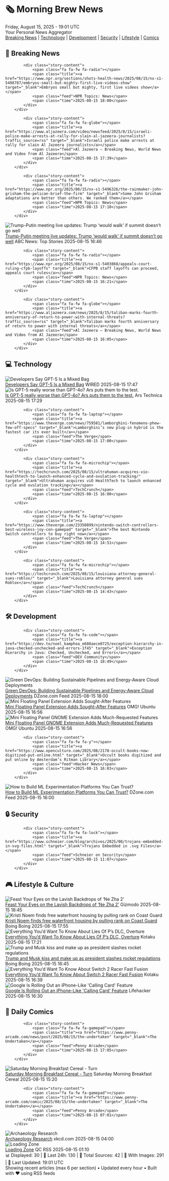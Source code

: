 <!-- Processing 54 RSS feeds at 2025-08-15 19:01:28 UTC -->
<!-- Processing: Penny Arcade -->
<!-- Processing: Poorly Drawn Lines -->
<!-- Processing: Garfield -->
<!-- Processing: Dilbert -->
<!-- Processing: Cyanide & Happiness -->
<!-- Processing: Dinosaur Comics -->
<!-- Processing: CNN Top Stories -->
<!-- Processing: CNN Breaking News -->
<!-- Processing: BBC World News -->
<!-- Processing: Al Jazeera Breaking News -->
<!-- Processing: NPR News -->
<!-- Processing: CBC News -->
<!-- Error processing https://rss.cbc.ca/lineup/topstories.xml: The read operation timed out -->
<!-- Processing: Reuters Top News -->
<!-- Processing: Reuters World News -->
<!-- Processing: Associated Press Breaking -->
<!-- Processing: Sky News World -->
<!-- Processing: Dev.to -->
<!-- Processing: StackOverflow Blog -->
<!-- Processing: OMG! Ubuntu -->
<!-- Processing: Linux.com -->
<!-- Processing: Red Hat Blog -->
<!-- Processing: Ubuntu Blog -->
<!-- Processing: GitLab Blog -->
<!-- Processing: InfoQ -->
<!-- Processing: DZone -->
<!-- Processing: Coding Horror -->
<!-- Processing: The Pragmatic Engineer -->
<!-- Processing: Gizmodo -->
<!-- Processing: Boing Boing -->
<!-- Generated 8 new posts out of 29 feeds processed -->
<div class="newspaper-header">
    <h1 class="newspaper-title">🗞️ Morning Brew News</h1>
    <div class="newspaper-date">Friday, August 15, 2025 - 19:01 UTC</div>
    <div class="newspaper-subtitle">Your Personal News Aggregator</div>
</div>

<div class="newspaper-nav">
    <a href="#breaking">Breaking News</a> |
    <a href="#tech">Technology</a> |
    <a href="#dev">Development</a> |
    <a href="#security">Security</a> |
    <a href="#lifestyle">Lifestyle</a> |
    <a href="#webcomics">Comics</a>
</div>

<div class="news-section breaking-news" id="breaking">
<h2 class="section-header">🚨 Breaking News</h2>
<div class="stories-container">
<div class="story">
            
            <div class="story-content">
                <span class="fa fa-fw fa-radio"></span>
                <span class="title"><a href="https://www.npr.org/sections/shots-health-news/2025/08/15/nx-s1-5498787/embryos-small-but-mighty-first-live-videos-show" target="_blank">Embryos small but mighty, first live videos show</a></span>
                <span class="feed">NPR Topics: News</span>
                <span class="time">2025-08-15 18:00</span>
            </div>
        </div>
<div class="story">
            
            <div class="story-content">
                <span class="fa fa-fw fa-globe"></span>
                <span class="title"><a href="https://www.aljazeera.com/video/newsfeed/2025/8/15/israeli-police-make-arrests-at-rally-for-slain-al-jazeera-journalists?traffic_source=rss" target="_blank">Israeli police make arrests at rally for slain Al Jazeera journalists</a></span>
                <span class="feed">Al Jazeera – Breaking News, World News and Video from Al Jazeera</span>
                <span class="time">2025-08-15 17:39</span>
            </div>
        </div>
<div class="story">
            
            <div class="story-content">
                <span class="fa fa-fw fa-radio"></span>
                <span class="title"><a href="https://www.npr.org/2025/08/15/nx-s1-5496326/the-rainmaker-john-grisham-the-pelican-brief-the-firm" target="_blank">Some John Grisham adaptations are better than others. We ranked them</a></span>
                <span class="feed">NPR Topics: News</span>
                <span class="time">2025-08-15 17:10</span>
            </div>
        </div>
<div class="story">
            <img src="https://s.abcnews.com/images/US/summit-1-rt-gmh-250815_1755273016936_hpMain_4x3t_384.jpg" alt="Trump-Putin meeting live updates: Trump ‘would walk’ if summit doesn’t go well" class="story-image" loading="lazy" onerror="this.style.display='none'">
            <div class="story-content">
                <span class="fa fa-fw fa-tv"></span>
                <span class="title"><a href="https://abcnews.go.com/Politics/live-updates/trump-putin-meeting-summit-alaska/?id=124656413" target="_blank">Trump-Putin meeting live updates: Trump ‘would walk’ if summit doesn’t go well</a></span>
                <span class="feed">ABC News: Top Stories</span>
                <span class="time">2025-08-15 16:46</span>
            </div>
        </div>
<div class="story">
            
            <div class="story-content">
                <span class="fa fa-fw fa-radio"></span>
                <span class="title"><a href="https://www.npr.org/2025/08/15/nx-s1-5403868/appeals-court-ruling-cfpb-layoffs" target="_blank">CFPB staff layoffs can proceed, appeals court rules</a></span>
                <span class="feed">NPR Topics: News</span>
                <span class="time">2025-08-15 16:21</span>
            </div>
        </div>
<div class="story">
            
            <div class="story-content">
                <span class="fa fa-fw fa-globe"></span>
                <span class="title"><a href="https://www.aljazeera.com/news/2025/8/15/taliban-marks-fourth-anniversary-of-return-to-power-with-internal-threats?traffic_source=rss" target="_blank">Taliban marks fourth anniversary of return to power with internal threats</a></span>
                <span class="feed">Al Jazeera – Breaking News, World News and Video from Al Jazeera</span>
                <span class="time">2025-08-15 16:05</span>
            </div>
        </div>
</div>
</div>
<div class="news-section tech-news" id="tech">
<h2 class="section-header">💻 Technology</h2>
<div class="stories-container">
<div class="story">
            <img src="https://media.wired.com/photos/689a19ecddceece04e84fa2f/master/pass/chatgpt5-hate-biz-2228998627-1193951547.jpg" alt="Developers Say GPT-5 Is a Mixed Bag" class="story-image" loading="lazy" onerror="this.style.display='none'">
            <div class="story-content">
                <span class="fa fa-fw fa-bolt"></span>
                <span class="title"><a href="https://www.wired.com/story/gpt-5-coding-review-software-engineering/" target="_blank">Developers Say GPT-5 Is a Mixed Bag</a></span>
                <span class="feed">WIRED</span>
                <span class="time">2025-08-15 17:47</span>
            </div>
        </div>
<div class="story">
            <img src="https://cdn.arstechnica.net/wp-content/uploads/2025/08/GettyImages-2164099761-500x500.jpg" alt="Is GPT-5 really worse than GPT-4o? Ars puts them to the test." class="story-image" loading="lazy" onerror="this.style.display='none'">
            <div class="story-content">
                <span class="fa fa-fw fa-cog"></span>
                <span class="title"><a href="https://arstechnica.com/ai/2025/08/is-gpt-5-really-worse-than-gpt-4o-ars-puts-them-to-the-test/" target="_blank">Is GPT-5 really worse than GPT-4o? Ars puts them to the test.</a></span>
                <span class="feed">Ars Technica</span>
                <span class="time">2025-08-15 17:29</span>
            </div>
        </div>
<div class="story">
            
            <div class="story-content">
                <span class="fa fa-fw fa-laptop"></span>
                <span class="title"><a href="https://www.theverge.com/news/759581/lamborghini-fenomeno-phew-few-off-specs" target="_blank">Lamborghini’s new plug-in hybrid is the fastest car its ever built</a></span>
                <span class="feed">The Verge</span>
                <span class="time">2025-08-15 17:00</span>
            </div>
        </div>
<div class="story">
            
            <div class="story-content">
                <span class="fa fa-fw fa-microchip"></span>
                <span class="title"><a href="https://techcrunch.com/2025/08/15/ultrahuman-acquires-vio-healthtech-to-launch-enhanced-cycle-and-ovulation-tracking/" target="_blank">Ultrahuman acquires viO HealthTech to launch enhanced cycle and ovulation tracking</a></span>
                <span class="feed">TechCrunch</span>
                <span class="time">2025-08-15 16:00</span>
            </div>
        </div>
<div class="story">
            
            <div class="story-content">
                <span class="fa fa-fw fa-laptop"></span>
                <span class="title"><a href="https://www.theverge.com/23350899/nintendo-switch-controllers-best-wireless-joy-con-gamepad" target="_blank">The best Nintendo Switch controllers to buy right now</a></span>
                <span class="feed">The Verge</span>
                <span class="time">2025-08-15 14:51</span>
            </div>
        </div>
<div class="story">
            
            <div class="story-content">
                <span class="fa fa-fw fa-microchip"></span>
                <span class="title"><a href="https://techcrunch.com/2025/08/15/louisiana-attorney-general-sues-roblox/" target="_blank">Louisiana attorney general sues Roblox</a></span>
                <span class="feed">TechCrunch</span>
                <span class="time">2025-08-15 14:43</span>
            </div>
        </div>
</div>
</div>
<div class="news-section dev-news" id="dev">
<h2 class="section-header">🛠️ Development</h2>
<div class="stories-container">
<div class="story">
            
            <div class="story-content">
                <span class="fa fa-fw fa-code"></span>
                <span class="title"><a href="https://dev.to/noel_kamphoa_e688aece0725/exception-hierarchy-in-java-checked-unchecked-and-errors-1f45" target="_blank">Exception Hierarchy in Java: Checked, Unchecked, and Errors</a></span>
                <span class="feed">DEV Community</span>
                <span class="time">2025-08-15 18:49</span>
            </div>
        </div>
<div class="story">
            <img src="https://dz2cdn1.dzone.com/thumbnail?fid=18560300&w=600" alt="Green DevOps: Building Sustainable Pipelines and Energy-Aware Cloud Deployments" class="story-image" loading="lazy" onerror="this.style.display='none'">
            <div class="story-content">
                <span class="fa fa-fw fa-newspaper"></span>
                <span class="title"><a href="https://dzone.com/articles/green-devops-sustainable-ci-cd-cloud" target="_blank">Green DevOps: Building Sustainable Pipelines and Energy-Aware Cloud Deployments</a></span>
                <span class="feed">DZone.com Feed</span>
                <span class="time">2025-08-15 18:00</span>
            </div>
        </div>
<div class="story">
            <img src="https://i0.wp.com/www.omgubuntu.co.uk/wp-content/uploads/2025/08/update.jpg?resize=406%2C232&amp;ssl=1" alt="Mini Floating Panel Extension Adds Sought-After Features" class="story-image" loading="lazy" onerror="this.style.display='none'">
            <div class="story-content">
                <span class="fa fa-fw fa-ubuntu"></span>
                <span class="title"><a href="https://www.omgubuntu.co.uk/2025/08/mini-floating-panel-gnome-extension-update-indicators-scrolling" target="_blank">Mini Floating Panel Extension Adds Sought-After Features</a></span>
                <span class="feed">OMG! Ubuntu</span>
                <span class="time">2025-08-15 16:56</span>
            </div>
        </div>
<div class="story">
            <img src="https://i0.wp.com/www.omgubuntu.co.uk/wp-content/uploads/2025/07/mini-floating-panel-thumb.jpg?resize=406%2C232&amp;ssl=1" alt="Mini Floating Panel GNOME Extension Adds Much-Requested Features" class="story-image" loading="lazy" onerror="this.style.display='none'">
            <div class="story-content">
                <span class="fa fa-fw fa-ubuntu"></span>
                <span class="title"><a href="https://www.omgubuntu.co.uk/2025/08/mini-floating-panel-gnome-extension-update-indicators-scrolling" target="_blank">Mini Floating Panel GNOME Extension Adds Much-Requested Features</a></span>
                <span class="feed">OMG! Ubuntu</span>
                <span class="time">2025-08-15 16:56</span>
            </div>
        </div>
<div class="story">
            
            <div class="story-content">
                <span class="fa fa-fw fa-y"></span>
                <span class="title"><a href="https://www.openculture.com/2025/08/2178-occult-books-now-digitized-put-online.html" target="_blank">Occult books digitized and put online by Amsterdam’s Ritman Library</a></span>
                <span class="feed">Hacker News</span>
                <span class="time">2025-08-15 16:03</span>
            </div>
        </div>
<div class="story">
            <img src="https://dz2cdn1.dzone.com/thumbnail?fid=18560269&w=600" alt="How to Build ML Experimentation Platforms You Can Trust?" class="story-image" loading="lazy" onerror="this.style.display='none'">
            <div class="story-content">
                <span class="fa fa-fw fa-newspaper"></span>
                <span class="title"><a href="https://dzone.com/articles/build-reliable-ml-experimentation-platforms" target="_blank">How to Build ML Experimentation Platforms You Can Trust?</a></span>
                <span class="feed">DZone.com Feed</span>
                <span class="time">2025-08-15 16:00</span>
            </div>
        </div>
</div>
</div>
<div class="news-section security-news" id="security">
<h2 class="section-header">🔒 Security</h2>
<div class="stories-container">
<div class="story">
            
            <div class="story-content">
                <span class="fa fa-fw fa-lock"></span>
                <span class="title"><a href="https://www.schneier.com/blog/archives/2025/08/trojans-embedded-in-svg-files.html" target="_blank">Trojans Embedded in .svg Files</a></span>
                <span class="feed">Schneier on Security</span>
                <span class="time">2025-08-15 11:07</span>
            </div>
        </div>
</div>
</div>
<div class="news-section lifestyle-news" id="lifestyle">
<h2 class="section-header">🎮 Lifestyle & Culture</h2>
<div class="stories-container">
<div class="story">
            <img src="https://gizmodo.com/app/uploads/2025/08/Ne-Zha.jpg" alt="Feast Your Eyes on the Lavish Backdrops of ‘Ne Zha 2’" class="story-image" loading="lazy" onerror="this.style.display='none'">
            <div class="story-content">
                <span class="fa fa-fw fa-computer"></span>
                <span class="title"><a href="https://gizmodo.com/feast-your-eyes-on-the-lavish-backdrops-of-ne-zha-2-2000643631" target="_blank">Feast Your Eyes on the Lavish Backdrops of ‘Ne Zha 2’</a></span>
                <span class="feed">Gizmodo</span>
                <span class="time">2025-08-15 18:45</span>
            </div>
        </div>
<div class="story">
            <img src="https://i0.wp.com/boingboing.net/wp-content/uploads/2025/08/noem.jpg?fit=1200%2C809&amp;quality=60&amp;ssl=1" alt="Kristi Noem finds free waterfront housing by pulling rank on Coast Guard" class="story-image" loading="lazy" onerror="this.style.display='none'">
            <div class="story-content">
                <span class="fa fa-fw fa-arrow-right"></span>
                <span class="title"><a href="https://boingboing.net/2025/08/15/kristi-noem-finds-free-waterfront-housing-by-pulling-rank-on-coast-guard.html" target="_blank">Kristi Noem finds free waterfront housing by pulling rank on Coast Guard</a></span>
                <span class="feed">Boing Boing</span>
                <span class="time">2025-08-15 17:55</span>
            </div>
        </div>
<div class="story">
            <img src="https://kotaku.com/app/uploads/2025/08/hed13.jpg" alt="Everything You’d Want To Know About Lies Of P’s DLC, Overture" class="story-image" loading="lazy" onerror="this.style.display='none'">
            <div class="story-content">
                <span class="fa fa-fw fa-gamepad"></span>
                <span class="title"><a href="https://kotaku.com/lies-of-p-dlc-weapons-bosses-hltb-prequel-expansion-2000618041" target="_blank">Everything You’d Want To Know About Lies Of P’s DLC, Overture</a></span>
                <span class="feed">Kotaku</span>
                <span class="time">2025-08-15 17:21</span>
            </div>
        </div>
<div class="story">
            <img src="https://i0.wp.com/boingboing.net/wp-content/uploads/2025/06/Trump-and-Musk-street-art-spotted-in-Bisbee2C-AZ.jpg?fit=1080%2C1163&amp;quality=60&amp;ssl=1" alt="Trump and Musk kiss and make up as president slashes rocket regulations" class="story-image" loading="lazy" onerror="this.style.display='none'">
            <div class="story-content">
                <span class="fa fa-fw fa-arrow-right"></span>
                <span class="title"><a href="https://boingboing.net/2025/08/15/trump-and-musk-kiss-and-make-up-as-president-slashes-rocket-regulations.html" target="_blank">Trump and Musk kiss and make up as president slashes rocket regulations</a></span>
                <span class="feed">Boing Boing</span>
                <span class="time">2025-08-15 16:45</span>
            </div>
        </div>
<div class="story">
            <img src="https://kotaku.com/app/uploads/2025/08/screenshot021.jpg" alt="Everything You’d Want To Know About Switch 2 Racer Fast Fusion" class="story-image" loading="lazy" onerror="this.style.display='none'">
            <div class="story-content">
                <span class="fa fa-fw fa-gamepad"></span>
                <span class="title"><a href="https://kotaku.com/switch-2-eshop-games-fast-fusion-how-long-tracks-machines-2000618031" target="_blank">Everything You’d Want To Know About Switch 2 Racer Fast Fusion</a></span>
                <span class="feed">Kotaku</span>
                <span class="time">2025-08-15 16:39</span>
            </div>
        </div>
<div class="story">
            <img src="https://lifehacker.com/imagery/articles/01K2Q63ATACZGFXGV7WC0CKHZB/hero-image.jpg" alt="Google Is Rolling Out an iPhone-Like &#x27;Calling Card&#x27; Feature" class="story-image" loading="lazy" onerror="this.style.display='none'">
            <div class="story-content">
                <span class="fa fa-fw fa-life-ring"></span>
                <span class="title"><a href="https://lifehacker.com/tech/google-is-rolling-out-an-iphone-like-calling-card-feature?utm_medium=RSS" target="_blank">Google Is Rolling Out an iPhone-Like &#x27;Calling Card&#x27; Feature</a></span>
                <span class="feed">Lifehacker</span>
                <span class="time">2025-08-15 16:30</span>
            </div>
        </div>
</div>
</div>
<div class="news-section webcomics-section" id="webcomics">
<h2 class="section-header">🎨 Daily Comics</h2>
<div class="stories-container">
<div class="story">
            
            <div class="story-content">
                <span class="fa fa-fw fa-gamepad"></span>
                <span class="title"><a href="https://www.penny-arcade.com/news/post/2025/08/15/the-undertaken" target="_blank">The Undertaken</a></span>
                <span class="feed">Penny Arcade</span>
                <span class="time">2025-08-15 17:05</span>
            </div>
        </div>
<div class="story">
            <img src="https://www.smbc-comics.com/comics/1755141159-20250815.png" alt="Saturday Morning Breakfast Cereal - Turn" class="story-image" loading="lazy" onerror="this.style.display='none'">
            <div class="story-content">
                <span class="fa fa-fw fa-smile"></span>
                <span class="title"><a href="https://www.smbc-comics.com/comic/turn" target="_blank">Saturday Morning Breakfast Cereal - Turn</a></span>
                <span class="feed">Saturday Morning Breakfast Cereal</span>
                <span class="time">2025-08-15 15:20</span>
            </div>
        </div>
<div class="story">
            
            <div class="story-content">
                <span class="fa fa-fw fa-gamepad"></span>
                <span class="title"><a href="https://www.penny-arcade.com/comic/2025/08/15/the-undertaken" target="_blank">The Undertaken</a></span>
                <span class="feed">Penny Arcade</span>
                <span class="time">2025-08-15 07:01</span>
            </div>
        </div>
<div class="story">
            <img src="https://imgs.xkcd.com/comics/archaeology_research.png" alt="Archaeology Research" class="story-image" loading="lazy" onerror="this.style.display='none'">
            <div class="story-content">
                <span class="fa fa-fw fa-laugh"></span>
                <span class="title"><a href="https://xkcd.com/3129/" target="_blank">Archaeology Research</a></span>
                <span class="feed">xkcd.com</span>
                <span class="time">2025-08-15 04:00</span>
            </div>
        </div>
<div class="story">
            <img src="http://www.questionablecontent.net/comics/5636.png" alt="Loading Zone" class="story-image" loading="lazy" onerror="this.style.display='none'">
            <div class="story-content">
                <span class="fa fa-fw fa-music"></span>
                <span class="title"><a href="http://questionablecontent.net/view.php?comic=5636" target="_blank">Loading Zone</a></span>
                <span class="feed">QC RSS</span>
                <span class="time">2025-08-15 01:10</span>
            </div>
        </div>
</div>
</div>

<div class="newspaper-footer">
    <div class="stats">
        📊 Displayed: 30 | 📅 Last 24h: 130 | 📡 Total Sources: 42 | 📸 With Images: 291 |
        🔄 Last Updated: 19:01 UTC
    </div>
    <div class="footer-note">
        Showing recent articles (max 6 per section) • Updated every hour • Built with ❤️ using RSS feeds
    </div>
</div>
